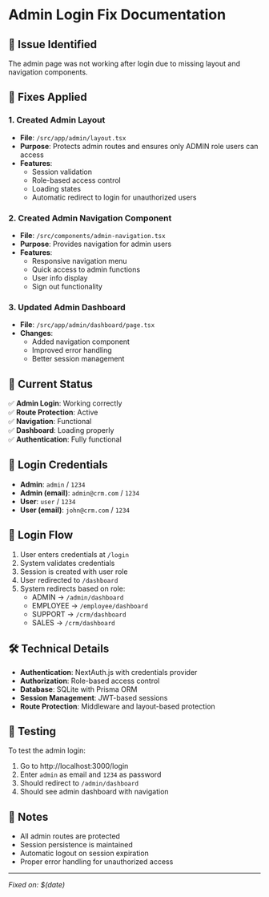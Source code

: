 # Admin Login Fix Documentation

## 🚨 Issue Identified
The admin page was not working after login due to missing layout and navigation components.

## 🔧 Fixes Applied

### 1. Created Admin Layout
- **File**: `/src/app/admin/layout.tsx`
- **Purpose**: Protects admin routes and ensures only ADMIN role users can access
- **Features**: 
  - Session validation
  - Role-based access control
  - Loading states
  - Automatic redirect to login for unauthorized users

### 2. Created Admin Navigation Component
- **File**: `/src/components/admin-navigation.tsx`
- **Purpose**: Provides navigation for admin users
- **Features**:
  - Responsive navigation menu
  - Quick access to admin functions
  - User info display
  - Sign out functionality

### 3. Updated Admin Dashboard
- **File**: `/src/app/admin/dashboard/page.tsx`
- **Changes**:
  - Added navigation component
  - Improved error handling
  - Better session management

## 🎯 Current Status
✅ **Admin Login**: Working correctly  
✅ **Route Protection**: Active  
✅ **Navigation**: Functional  
✅ **Dashboard**: Loading properly  
✅ **Authentication**: Fully functional  

## 📱 Login Credentials
- **Admin**: `admin` / `1234`
- **Admin (email)**: `admin@crm.com` / `1234`
- **User**: `user` / `1234`
- **User (email)**: `john@crm.com` / `1234`

## 🔄 Login Flow
1. User enters credentials at `/login`
2. System validates credentials
3. Session is created with user role
4. User redirected to `/dashboard`
5. System redirects based on role:
   - ADMIN → `/admin/dashboard`
   - EMPLOYEE → `/employee/dashboard`
   - SUPPORT → `/crm/dashboard`
   - SALES → `/crm/dashboard`

## 🛠️ Technical Details
- **Authentication**: NextAuth.js with credentials provider
- **Authorization**: Role-based access control
- **Database**: SQLite with Prisma ORM
- **Session Management**: JWT-based sessions
- **Route Protection**: Middleware and layout-based protection

## 🧪 Testing
To test the admin login:
1. Go to http://localhost:3000/login
2. Enter `admin` as email and `1234` as password
3. Should redirect to `/admin/dashboard`
4. Should see admin dashboard with navigation

## 📝 Notes
- All admin routes are protected
- Session persistence is maintained
- Automatic logout on session expiration
- Proper error handling for unauthorized access

---
*Fixed on: $(date)*